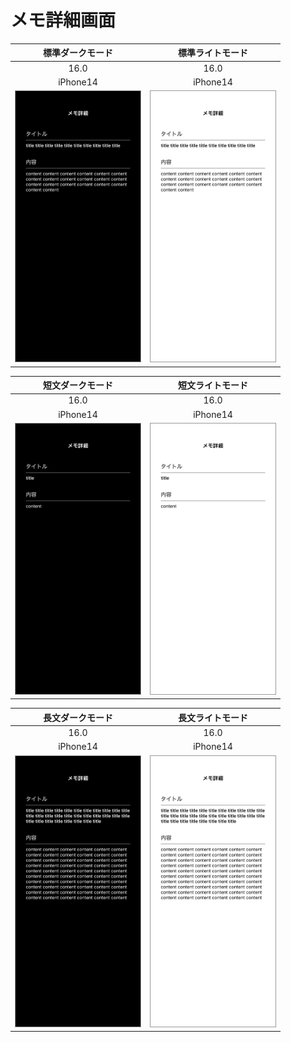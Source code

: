 # メモ詳細画面

|標準ダークモード|標準ライトモード|
|:---:|:---:|
|16.0|16.0|
|iPhone14|iPhone14|
|<img src='../TestSnapshot/ReferenceImages_64/メモ詳細画面/testMemoDetailViewController_標準_ダークモード_iPhone_16_0_390x844@3x.png' width='200' style='border: 1px solid #999' />|<img src='../TestSnapshot/ReferenceImages_64/メモ詳細画面/testMemoDetailViewController_標準_ライトモード_iPhone_16_0_390x844@3x.png' width='200' style='border: 1px solid #999' />|

|短文ダークモード|短文ライトモード|
|:---:|:---:|
|16.0|16.0|
|iPhone14|iPhone14|
|<img src='../TestSnapshot/ReferenceImages_64/メモ詳細画面/testMemoDetailViewController_短文_ダークモード_iPhone_16_0_390x844@3x.png' width='200' style='border: 1px solid #999' />|<img src='../TestSnapshot/ReferenceImages_64/メモ詳細画面/testMemoDetailViewController_短文_ライトモード_iPhone_16_0_390x844@3x.png' width='200' style='border: 1px solid #999' />|

|長文ダークモード|長文ライトモード|
|:---:|:---:|
|16.0|16.0|
|iPhone14|iPhone14|
|<img src='../TestSnapshot/ReferenceImages_64/メモ詳細画面/testMemoDetailViewController_長文_ダークモード_iPhone_16_0_390x844@3x.png' width='200' style='border: 1px solid #999' />|<img src='../TestSnapshot/ReferenceImages_64/メモ詳細画面/testMemoDetailViewController_長文_ライトモード_iPhone_16_0_390x844@3x.png' width='200' style='border: 1px solid #999' />|

